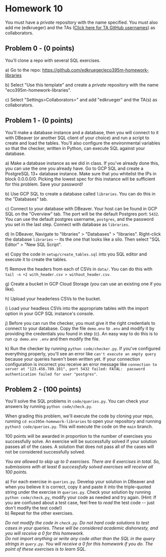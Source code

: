 # Homework 10
You must have a _private_ repository with the name specified. You must also add me (edkrueger) and the TAs ([Click here for TA GitHub usernames](/ta-githubs.txt)) as collaborators.  

## Problem 0 - (0 points)
You'll clone a repo with several SQL exercises.

a) Go to the repo: https://github.com/edkrueger/eco395m-homework-libraries  

b) Select "Use this template" and create a _private_ repository with the name "eco395m-homework-libraries".  

c) Select "Settings>Collaborators>" and add "edkrueger" and the TA(s) as collaborators.  

## Problem 1 - (0 points)

You'll make a database instance and a database, then you will connect to it with DBeaver (or another SQL client of your choice) and run a script to create and load the tables. You'll also configure the environmental variables so that the checker, written in Python, can execute SQL against your database.

a) Make a database instance as we did in class. If you've already done this, you can use the one you already have. Go to GCP SQL and create a PostgreSQL 13+ database instance. Make sure that you whitelist the IPs in block 0.0.0.0/0. Picking the lowest spec for this instance will be sufficient for this problem. Save your password!  

b) Use GCP SQL to create a database called `libraries`. You can do this in the "Databases" tab.

c) Connect to your database with DBeaver. Your host can be found in GCP SQL on the "Overview" tab. The port will be the default Postgres port: `5432`. You can use the default postgres username, `postgres`, and the password you set in the last step. Connect with database as `libraries`.

d) In DBeaver, Navigate to "libraries" > "Databases" > "libraries". Right-click the database `libraries` -- its the one that looks like a silo. Then select "SQL Editor" > "New SQL Script".

e) Copy the code in `setup/create_tables.sql` into you SQL editor and execute it to create the tables.  

f) Remove the headers from each of CSVs in `data/`. You can do this with `tail -n +2 with_header.csv > without_header.csv`.  

g) Create a bucket in GCP Cloud Storage (you can use an existing one if you like).  

h) Upload your headerless CSVs to the bucket.  

i) Load your headless CSVs into the appropriate tables with the import option in your GCP SQL instance's console.  

j) Before you can run the checker, you must give it the right credentials to connect to your database. Copy the file `demo.env` to `.env` and modify it by providing the credentials you found in step (c). An easy way to do this is to run `cp demo.env .env` and then modify the file.  

k) Run the checker by running `python code/checker.py`. If you've configured everything properly, you'll see an error like `can't execute an empty query` because your queries haven't been written yet. If your connection configuration is incorrect you receive an error message like `connection to server at "123.456.789.101", port 5432 failed: FATAL:  password authentication failed for user "postgres"`.

## Problem 2 - (100 points)
You'll solve the SQL problems in `code/queries.py`. You can check your answers by running `python code/check.py`.

When grading this problem, we'll execute the code by cloning your repo, running `cd eco395m-homework-libraries` to open your repository and running `python3 code/queries.py`. This will execute the code on the `main` branch.    

100 points will be awarded in proportion to the number of exercises you successfully solve. An exercise will be successfully solved if your solution passes all of the cases. A solution that does not pass all of the cases will not be considered successfully solved.  

_You are allowed to skip up to 0 exercises. There are 6 exercises in total. So, submissions with at least 6 successfully solved exercises will receive all 100 points._  

a) For each exercise in `queries.py`. Develop your solution in DBeaver and when you believe it is correct, copy it and paste it into the triple-quoted string under the exercise in `queries.py`. Check your solution by running `python code/check.py`, modify your code as needed and try again. (Hint: If you are confused about a test case, feel free to _read_ the test code -- just don't modify the test code!)  
b) Repeat for the other exercises.

_Do not modify the code in `check.py`. Do not hard code solutions to test cases in your queries. These will be considered academic dishonesty, and you will receive a 0 for this homework._  
_Do not import anything or write any code other than the SQL in the query strings in `query.py`. You will receive a 0 for this homework if you do. The point of these exercises is to learn SQL._  
